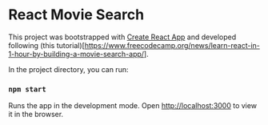 # React Movie Search

This project was bootstrapped with [Create React App](https://github.com/facebook/create-react-app) and developed following (this tutorial)[https://www.freecodecamp.org/news/learn-react-in-1-hour-by-building-a-movie-search-app/].

In the project directory, you can run:

### `npm start`

Runs the app in the development mode.
Open [http://localhost:3000](http://localhost:3000) to view it in the browser.
